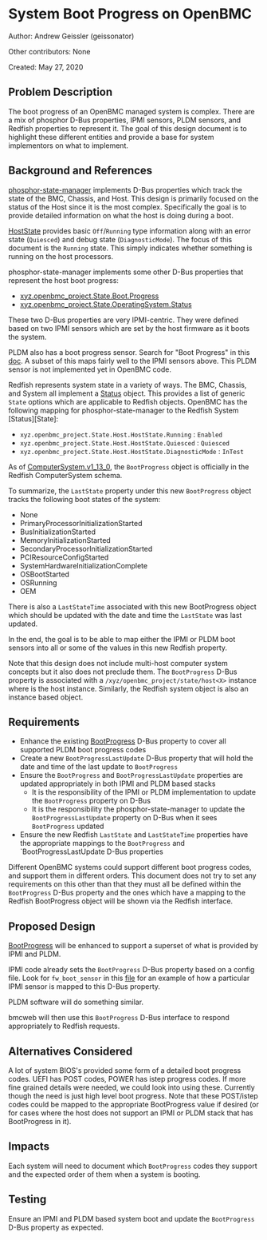 # System Boot Progress on OpenBMC

Author: Andrew Geissler (geissonator)

Other contributors: None

Created: May 27, 2020

## Problem Description
The boot progress of an OpenBMC managed system is complex. There are a mix
of phosphor D-Bus properties, IPMI sensors, PLDM sensors, and Redfish
properties to represent it. The goal of this design document is to highlight
these different entities and provide a base for system implementors on what
to implement.

## Background and References
[phosphor-state-manager][1] implements D-Bus properties which track the state
of the BMC, Chassis, and Host. This design is primarily focused on the status
of the Host since it is the most complex. Specifically the goal is to provide
detailed information on what the host is doing during a boot.

[HostState][2] provides basic `Off`/`Running` type information along
with an error state (`Quiesced`) and debug state (`DiagnosticMode`). The focus
of this document is the `Running` state. This simply indicates whether something
is running on the host processors.

phosphor-state-manager implements some other D-Bus properties that represent
the host boot progress:

- [xyz.openbmc_project.State.Boot.Progress][3]
- [xyz.openbmc_project.State.OperatingSystem.Status][4]

These two D-Bus properties are very IPMI-centric. They were defined based on
two IPMI sensors which are set by the host firmware as it boots the system.

PLDM also has a boot progress sensor. Search for "Boot Progress" in this
[doc][5]. A subset of this maps fairly well to the IPMI sensors above. This
PLDM sensor is not implemented yet in OpenBMC code.

Redfish represents system state in a variety of ways. The BMC, Chassis,
and System all implement a [Status][6] object. This provides a list of generic
`State` options which are applicable to Redfish objects. OpenBMC has the
following mapping for phosphor-state-manager to the Redfish System
[Status][State]:
- `xyz.openbmc_project.State.Host.HostState.Running` : `Enabled`
- `xyz.openbmc_project.State.Host.HostState.Quiesced` : `Quiesced`
- `xyz.openbmc_project.State.Host.HostState.DiagnosticMode` : `InTest`

As of [ComputerSystem.v1_13_0][7], the `BootProgress` object is officially in
the Redfish ComputerSystem schema.

To summarize, the `LastState` property under this new `BootProgress` object
tracks the following boot states of the system:

- None
- PrimaryProcessorInitializationStarted
- BusInitializationStarted
- MemoryInitializationStarted
- SecondaryProcessorInitializationStarted
- PCIResourceConfigStarted
- SystemHardwareInitializationComplete
- OSBootStarted
- OSRunning
- OEM

There is also a `LastStateTime` associated with this new BootProgress object
which should be updated with the date and time the `LastState` was last
updated.

In the end, the goal is to be able to map either the IPMI or PLDM boot sensors
into all or some of the values in this new Redfish property.

Note that this design does not include multi-host computer system concepts but
it also does not preclude them. The `BootProgress` D-Bus property is associated
with a `/xyz/openbmc_project/state/host<X>` instance where <X> is the host
instance. Similarly, the Redfish system object is also an instance based
object.

## Requirements
- Enhance the existing [BootProgress][3] D-Bus property to cover all supported
  PLDM boot progress codes
- Create a new `BootProgressLastUpdate` D-Bus property that will hold the
  date and time of the last update to `BootProgress`
- Ensure the `BootProgress` and `BootProgressLastUpdate` properties are updated
  appropriately in both IPMI and PLDM based stacks
  - It is the responsibility of the IPMI or PLDM implementation to update
    the `BootProgress` property on D-Bus
  - It is the responsibility the phosphor-state-manager to update the
    `BootProgressLastUpdate` property on D-Bus when it sees `BootProgress`
    updated
- Ensure the new Redfish `LastState` and `LastStateTime` properties
  have the appropriate mappings to the `BootProgress` and
  `BootProgressLastUpdate D-Bus properties

Different OpenBMC systems could support different boot progress codes, and
support them in different orders. This document does not try to set any
requirements on this other than that they must all be defined within
the `BootProgress` D-Bus property and the ones which have a mapping
to the Redfish BootProgress object will be shown via the Redfish interface.

## Proposed Design
[BootProgress][3] will be enhanced to support a superset of what is provided
by IPMI and PLDM.

IPMI code already sets the `BootProgress` D-Bus property based on a config
file. Look for `fw_boot_sensor` in this [file][8] for an example of how a
particular IPMI sensor is mapped to this D-Bus property.

PLDM software will do something similar.

bmcweb will then use this `BootProgress` D-Bus interface to respond
appropriately to Redfish requests.

## Alternatives Considered
A lot of system BIOS's provided some form of a detailed boot progress codes.
UEFI has POST codes, POWER has istep progress codes. If more fine grained
details were needed, we could look into using these. Currently though the
need is just high level boot progress. Note that these POST/istep codes
could be mapped to the appropriate BootProgress value if desired (or for
cases where the host does not support an IPMI or PLDM stack that has
BootProgress in it).

## Impacts
Each system will need to document which `BootProgress` codes they support
and the expected order of them when a system is booting.

## Testing
Ensure an IPMI and PLDM based system boot and update the `BootProgress` D-Bus
property as expected.


[1]: https://github.com/openbmc/phosphor-state-manager#state-tracking-and-control
[2]: https://github.com/openbmc/phosphor-dbus-interfaces/blob/master/yaml/xyz/openbmc_project/State/Host.interface.yaml
[3]: https://github.com/openbmc/phosphor-dbus-interfaces/blob/master/yaml/xyz/openbmc_project/State/Boot/Progress.interface.yaml
[4]: https://github.com/openbmc/phosphor-dbus-interfaces/blob/master/yaml/xyz/openbmc_project/State/OperatingSystem/Status.interface.yaml
[5]: https://www.dmtf.org/sites/default/files/standards/documents/DSP0249_1.0.0.pdf
[6]: http://redfish.dmtf.org/schemas/v1/Resource.json#/definitions/Status
[7]: https://redfish.dmtf.org/schemas/v1/ComputerSystem.v1_13_0.json
[8]: https://github.com/openbmc/meta-ibm/blob/master/recipes-phosphor/configuration/acx22-yaml-config/acx22-ipmi-sensors-mrw.yaml
